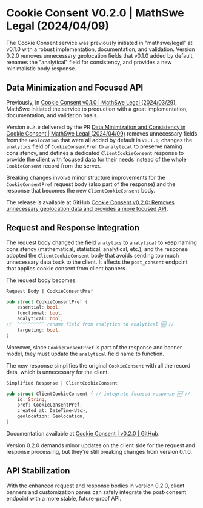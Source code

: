 <!-- Copyright (c) 2024 Tobias Briones. All rights reserved. -->
<!-- SPDX-License-Identifier: CC-BY-4.0 -->
<!-- This file is part of https://github.com/tobiasbriones/blog -->

# Cookie Consent V0.2.0 | MathSwe Legal (2024/04/09)

The Cookie Consent service was previously initiated in "mathswe/legal" at v0.1.0
with a robust implementation, documentation, and validation. Version 0.2.0
removes unnecessary geolocation fields that v0.1.0 added by default, renames
the "analytical" field for consistency, and provides a new minimalistic body
response.

## Data Minimization and Focused API

Previously, in
[Cookie Consent v0.1.0 | MathSwe Legal (2024/03/29)](/cookie-consent-v0-1-0---mathswe-legal-2024-03-29),
MathSwe initiated the service to production with a great implementation,
documentation, and validation basis.

Version `0.2.0` delivered by the PR
[Data Minimization and Consistency in Cookie Consent | MathSwe Legal (2024/04/09)](/data-minimization-and-consistency-in-cookie-consent---mathswe-legal-2024-04-09)
removes unnecessary fields from the `Geolocation`
that were all added by default in `v0.1.0`, changes the `analytics` field of
`CookieConsentPref` to `analytical` to preserve naming consistency, and defines
a dedicated `ClientCookieConsent` response to provide the client with focused
data for their needs instead of the whole `CookieConsent` record from the
server.

Breaking changes involve minor structure improvements for
the `CookieConsentPref` request body (also part of the response) and the
response that becomes the new `ClientCookieConsent` body.

The release is available at GitHub
[Cookie Consent v0.2.0: Removes unnecessary geolocation data and provides a more focused API](https://github.com/mathswe/legal/releases/tag/v0.2.0).

## Request and Response Integration

The request body changed the field `analytics` to `analytical` to keep naming
consistency (mathematical, statistical, analytical, etc.), and the response
adopted the `ClientCookieConsent` body that avoids sending too much unnecessary
data back to the client. It affects the `post_consent` endpoint that applies
cookie consent from client banners.

The request body becomes:

`Request Body | CookieConsentPref`

```rust
pub struct CookieConsentPref {
    essential: bool,
    functional: bool,
    analytical: bool,
//  ^^^^^^^^^^ rename field from analytics to analytical 🆕 //
    targeting: bool,
}
```

Moreover, since `CookieConsentPref` is part of the response and banner model,
they must update the `analytical` field name to function.

The new response simplifies the original `CookieConsent` with all the record
data, which is unnecessary for the client.

`Simplified Response | ClientCookieConsent`

```rust
pub struct ClientCookieConsent { // integrate focused response 🆕 //
    id: String,
    pref: CookieConsentPref,
    created_at: DateTime<Utc>,
    geolocation: Geolocation,
}
```

Documentation available at
[Cookie Consent \| v0.2.0 \| GitHub](https://github.com/mathswe/legal/tree/v0.2.0/cookie-consent).

Version 0.2.0 demands minor updates on the client side for the request and
response processing, but they're still breaking changes from version 0.1.0.

## API Stabilization

With the enhanced request and response bodies in version 0.2.0, client banners
and customization panes can safely integrate the post-consent endpoint with a
more stable, future-proof API.
